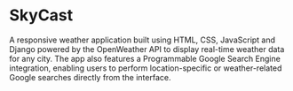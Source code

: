 # SkyCast
A responsive weather application built using HTML, CSS, JavaScript and Django powered by the OpenWeather API to display real-time weather data for any city. The app also features a Programmable Google Search Engine integration, enabling users to perform location-specific or weather-related Google searches directly from the interface.
